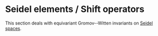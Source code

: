 # Seidel elements / Shift operators

This section deals with equivariant Gromov--Witten invariants on [Seidel spaces](../GKM/Seidelspace.md).